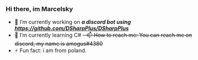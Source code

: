 ### Hi there, im **Marcelsky**

- 🔭 I’m currently working on ***a discord bot using https://github.com/DSharpPlus/DSharpPlus***
- 🌱 I’m currently learning C#
~~- 📫 How to reach me: You can reach me on discord, my name is amogus#4380~~
- ⚡ Fun fact: i am from poland.
